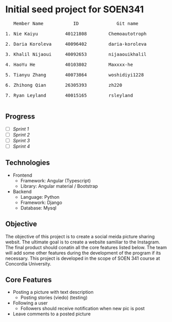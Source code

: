 # Initial seed project for SOEN341
<pre>
   Member Name           ID              Git name     <br />                      
1. Nie Kaiyu          40121808        Chemoautotroph  <br />                                 
2. Daria Koroleva     40096402        daria-koroleva  <br />
3. Khalil Nijaoui     40092653        nijaaouikhalil  <br />
4. HaoYu He           40103802        Maxxxx-he       <br />
5. Tianyu Zhang       40073864        woshidiyi1228   <br />
6. Zhihong Qian       26305393        zh220           <br />
7. Ryan Leyland       40015165        rsleyland       <br />
</pre>
 
## Progress
 - [ ] *Sprint 1*
 - [ ]  *Sprint 2*
 - [ ]  *Sprint 3*
 - [ ]  *Sprint 4*
 
## Technologies
- Frontend
  - Framework: Angular (Typescript)
  - Library: Angular material / Bootstrap
- Backend
  - Language: Python
  - Framework: Django
  - Database: Mysql
  
## Objective
The objective of this project is to create a social meida picture sharing websit. The ultimate goal is to create a website samiliar to the Instagram. The final product should conatin all the core features listed below. The team will add some other features during the development of the program if its necessary. This project is developed in the scope of SOEN 341 course at Concordia University. 

## Core Features
- Posting a picture with text description
   - Posting stories (viedo) (testing)
- Following a user
   - Followers should receive notification when new pic is post
- Leave comments to a posted picture



